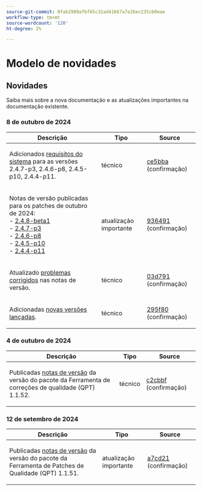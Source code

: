 ```yaml
---
source-git-commit: 0fab2989afbf65c32ad41667a7e26ec235cb0eae
workflow-type: tm+mt
source-wordcount: '120'
ht-degree: 2%

---
```

# Modelo de novidades

## Novidades

Saiba mais sobre a nova documentação e as atualizações importantes na documentação existente.

### 8 de outubro de 2024

<table style="table-layout:auto;">
  <thead>
    <tr>
      <th>Descrição</th>
      <th>Tipo</th>
      <th>Source</th>
    </tr>
  </thead>
  <tbody>
    <tr>
      <td><p>Adicionados <a href="https://experienceleague.adobe.com/en/docs/commerce-operations/installation-guide/system-requirements">requisitos do sistema</a> para as versões 2.4.7-p3, 2.4.6-p8, 2.4.5-p10, 2.4.4-p11.</p>
</td>
      <td>técnico</td>
      <td><a href="https://github.com/AdobeDocs/commerce-operations.en/commit/ce5bbafb3887c8bfb803f37fe33133fed9a23783">ce5bba</a> (confirmação)</td>
    </tr>
    <tr>
      <td><p>Notas de versão publicadas para os patches de outubro de 2024:<br />- <a href="https://experienceleague.adobe.com/en/docs/commerce-operations/release/notes/adobe-commerce/2-4-8">2.4.8-beta1</a><br />- <a href="https://experienceleague.adobe.com/en/docs/commerce-operations/release/notes/security-patches/2-4-7-patches">2.4.7-p3</a><br />- <a href="https://experienceleague.adobe.com/en/docs/commerce-operations/release/notes/security-patches/2-4-6-patches">2.4.6-p8</a><br />- <a href="https://experienceleague.adobe.com/en/docs/commerce-operations/release/notes/security-patches/2-4-5-patches">2.4.5-p10</a><br />- <a href="https://experienceleague.adobe.com/en/docs/commerce-operations/release/notes/security-patches/2-4-4-patches">2.4.4-p11</a></p>
</td>
      <td>atualização importante</td>
      <td><a href="https://github.com/AdobeDocs/commerce-operations.en/commit/93649180699470370f8e4de4f5d544689bb385bc">936491</a> (confirmação)</td>
    </tr>
    <tr>
      <td><p>Atualizado <a href="https://experienceleague.adobe.com/en/docs/commerce-operations/release/notes/adobe-commerce/2-4-8#fixed-issues">problemas corrigidos</a> nas notas de versão.</p>
</td>
      <td>técnico</td>
      <td><a href="https://github.com/AdobeDocs/commerce-operations.en/commit/03d7916aed86aa3869a0abaf32a9c2678add9bd2">03d791</a> (confirmação)</td>
    </tr>
    <tr>
      <td><p>Adicionadas <a href="https://experienceleague.adobe.com/en/docs/commerce-operations/release/versions">novas versões lançadas</a>.</p>
</td>
      <td>técnico</td>
      <td><a href="https://github.com/AdobeDocs/commerce-operations.en/commit/295f801219885c6908faea35648878fb7a4d8ec1">295f80</a> (confirmação)</td>
    </tr>
  </tbody>
</table>

### 4 de outubro de 2024

<table style="table-layout:auto;">
  <thead>
    <tr>
      <th>Descrição</th>
      <th>Tipo</th>
      <th>Source</th>
    </tr>
  </thead>
  <tbody>
    <tr>
      <td><p>Publicadas <a href="https://experienceleague.adobe.com/docs/commerce-operations/tools/quality-patches-tool/release-notes.html">notas de versão</a> da versão do pacote da Ferramenta de correções de qualidade (QPT) 1.1.52.</p>
</td>
      <td>técnico</td>
      <td><a href="https://github.com/AdobeDocs/commerce-operations.en/commit/c2cbbf8032ea9d29dc3c17e146ced81d7137bf77">c2cbbf</a> (confirmação)</td>
    </tr>
  </tbody>
</table><!-- date_group -->

### 12 de setembro de 2024

<table style="table-layout:auto;">
  <thead>
    <tr>
      <th>Descrição</th>
      <th>Tipo</th>
      <th>Source</th>
    </tr>
  </thead>
  <tbody>
    <tr>
      <td><p>Publicadas <a href="https://experienceleague.adobe.com/docs/commerce-operations/tools/quality-patches-tool/release-notes.html">notas de versão</a> da versão do pacote da Ferramenta de Patches de Qualidade (QPT) 1.1.51.</p>
</td>
      <td>atualização importante</td>
      <td><a href="https://github.com/AdobeDocs/commerce-operations.en/commit/a7cd214422842e321284f1ddc62fdab2796078d2">a7cd21</a> (confirmação)</td>
    </tr>
  </tbody>
</table><!-- date_group --><!-- month_group --><!-- year_group -->
